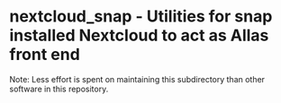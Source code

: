 # nextcloud_snap - Utilities for snap installed Nextcloud to act as Allas front end

Note: Less effort is spent on maintaining this subdirectory than other software in this repository.

